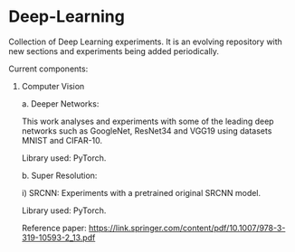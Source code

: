 # Deep-Learning

Collection of Deep Learning experiments. It is an evolving repository with new sections and experiments being added periodically.

Current components:
1. Computer Vision

      a. Deeper Networks:
          
      This work analyses and experiments with some of the leading deep networks such as GoogleNet, ResNet34 and VGG19 using datasets MNIST and CIFAR-10.
      
      Library used: PyTorch.
      
     b. Super Resolution:
      
      i) SRCNN: Experiments with a pretrained original SRCNN model.
      
      Library used: PyTorch.
      
      Reference paper: https://link.springer.com/content/pdf/10.1007/978-3-319-10593-2_13.pdf

